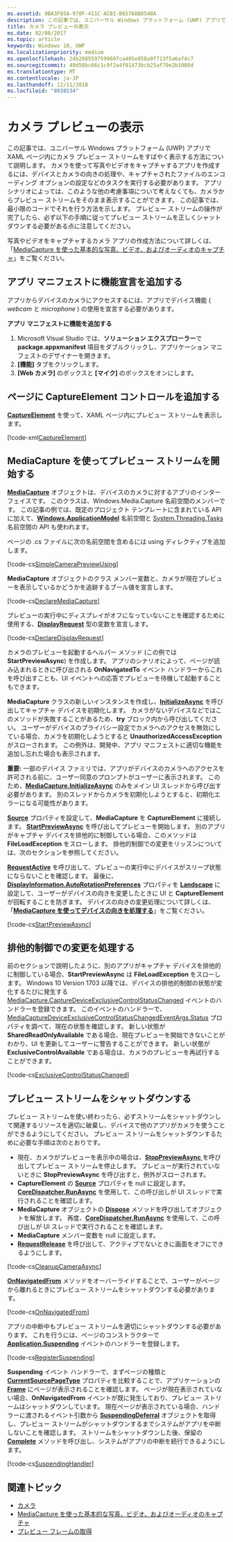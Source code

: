 ```yaml
---
ms.assetid: 9BA3F85A-970F-411C-ACB1-B65768B8548A
description: この記事では、ユニバーサル Windows プラットフォーム (UWP) アプリで XAML ページ内にカメラ プレビュー ストリームをすばやく表示する方法について説明します。
title: カメラ プレビューの表示
ms.date: 02/08/2017
ms.topic: article
keywords: Windows 10, UWP
ms.localizationpriority: medium
ms.openlocfilehash: 24b2885597599607ca405e858a9f713f5a6af4c7
ms.sourcegitcommit: 49d58bc66c1c9f2a4f81473bcb25af79e2b1088d
ms.translationtype: MT
ms.contentlocale: ja-JP
ms.lasthandoff: 12/11/2018
ms.locfileid: "8938534"
---
```

# <a name="display-the-camera-preview"></a>カメラ プレビューの表示


この記事では、ユニバーサル Windows プラットフォーム (UWP) アプリで XAML ページ内にカメラ プレビュー ストリームをすばやく表示する方法について説明します。 カメラを使って写真やビデオをキャプチャするアプリを作成するには、デバイスとカメラの向きの処理や、キャプチャされたファイルのエンコーディング オプションの設定などのタスクを実行する必要があります。 アプリ シナリオによっては、このような他の考慮事項について考えなくても、カメラからプレビュー ストリームをそのまま表示することができます。 この記事では、最小限のコードでそれを行う方法を示します。 プレビュー ストリームの操作が完了したら、必ず以下の手順に従ってプレビュー ストリームを正しくシャットダウンする必要がある点に注意してください。

写真やビデオをキャプチャするカメラ アプリの作成方法について詳しくは、「[MediaCapture を使った基本的な写真、ビデオ、およびオーディオのキャプチャ](basic-photo-video-and-audio-capture-with-MediaCapture.md)」をご覧ください。

## <a name="add-capability-declarations-to-the-app-manifest"></a>アプリ マニフェストに機能宣言を追加する

アプリからデバイスのカメラにアクセスするには、アプリでデバイス機能 ( *webcam* と *microphone* ) の使用を宣言する必要があります。 

**アプリ マニフェストに機能を追加する**

1.  Microsoft Visual Studio では、**ソリューション エクスプローラー**で **package.appxmanifest** 項目をダブルクリックし、アプリケーション マニフェストのデザイナーを開きます。
2.  **[機能]** タブをクリックします。
3.  **[Web カメラ]** のボックスと **[マイク]** のボックスをオンにします。

## <a name="add-a-captureelement-to-your-page"></a>ページに CaptureElement コントロールを追加する

[**CaptureElement**](https://msdn.microsoft.com/library/windows/apps/br209278) を使って、XAML ページ内にプレビュー ストリームを表示します。

[!code-xml[CaptureElement](./code/SimpleCameraPreview_Win10/cs/MainPage.xaml#SnippetCaptureElement)]



## <a name="use-mediacapture-to-start-the-preview-stream"></a>MediaCapture を使ってプレビュー ストリームを開始する

[**MediaCapture**](https://msdn.microsoft.com/library/windows/apps/br241124) オブジェクトは、デバイスのカメラに対するアプリのインターフェイスです。 このクラスは、Windows.Media.Capture 名前空間のメンバーです。 この記事の例では、既定のプロジェクト テンプレートに含まれている API に加えて、[**Windows.ApplicationModel**](https://msdn.microsoft.com/library/windows/apps/br224691) 名前空間と [System.Threading.Tasks](https://msdn.microsoft.com/library/windows/apps/xaml/system.threading.tasks.aspx) 名前空間の API も使われます。

ページの .cs ファイルに次の名前空間を含めるには using ディレクティブを追加します。

[!code-cs[SimpleCameraPreviewUsing](./code/SimpleCameraPreview_Win10/cs/MainPage.xaml.cs#SnippetSimpleCameraPreviewUsing)]

**MediaCapture** オブジェクトのクラス メンバー変数と、カメラが現在プレビューを表示しているかどうかを追跡するブール値を宣言します。 

[!code-cs[DeclareMediaCapture](./code/SimpleCameraPreview_Win10/cs/MainPage.xaml.cs#SnippetDeclareMediaCapture)]

プレビューの実行中にディスプレイがオフになっていないことを確認するために使用する、[**DisplayRequest**](https://msdn.microsoft.com/library/windows/apps/Windows.System.Display.DisplayRequest) 型の変数を宣言します。

[!code-cs[DeclareDisplayRequest](./code/SimpleCameraPreview_Win10/cs/MainPage.xaml.cs#SnippetDeclareDisplayRequest)]

カメラのプレビューを起動するヘルパー メソッド (この例では **StartPreviewAsync**) を作成します。 アプリのシナリオによって、ページが読み込まれるときに呼び出される **OnNavigatedTo** イベント ハンドラーからこれを呼び出すことも、UI イベントへの応答でプレビューを待機して起動することもできます。

**MediaCapture** クラスの新しいインスタンスを作成し、[**InitializeAsync**](https://msdn.microsoft.com/library/windows/apps/br226598) を呼び出してキャプチャ デバイスを初期化します。 カメラがないデバイスなどではこのメソッドが失敗することがあるため、**try** ブロック内から呼び出してください。 ユーザーがデバイスのプライバシー設定でカメラへのアクセスを無効にしている場合、カメラを初期化しようとすると **UnauthorizedAccessException** がスローされます。 この例外は、開発中、アプリ マニフェストに適切な機能を追加し忘れた場合も表示されます。

**重要:** 一部のデバイス ファミリでは、アプリがデバイスのカメラへのアクセスを許可される前に、ユーザー同意のプロンプトがユーザーに表示されます。 このため、[**MediaCapture.InitializeAsync**](https://msdn.microsoft.com/library/windows/apps/br226598) のみをメイン UI スレッドから呼び出す必要があります。 別のスレッドからカメラを初期化しようとすると、初期化エラーになる可能性があります。

[**Source**](https://msdn.microsoft.com/library/windows/apps/br209280) プロパティを設定して、**MediaCapture** を **CaptureElement** に接続します。 [**StartPreviewAsync**](https://msdn.microsoft.com/library/windows/apps/br226613) を呼び出してプレビューを開始します。 別のアプリがキャプチャ デバイスを排他的に制御している場合、このメソッドは **FileLoadException** をスローします。 排他的制御での変更をリッスンについては、次のセクションを参照してください。

[**RequestActive**](https://msdn.microsoft.com/library/windows/apps/Windows.System.Display.DisplayRequest.RequestActive) を呼び出して、プレビューの実行中にデバイスがスリープ状態にならないことを確認します。 最後に、[**DisplayInformation.AutoRotationPreferences**](https://msdn.microsoft.com/library/windows/apps/Windows.Graphics.Display.DisplayInformation.AutoRotationPreferences) プロパティを [**Landscape**](https://msdn.microsoft.com/library/windows/apps/Windows.Graphics.Display.DisplayOrientations) に設定して、ユーザーがデバイスの向きを変更したときに UI と **CaptureElement** が回転することを防ぎます。 デバイスの向きの変更処理について詳しくは、「[**MediaCapture を使ってデバイスの向きを処理する**](handle-device-orientation-with-mediacapture.md)」をご覧ください。  

[!code-cs[StartPreviewAsync](./code/SimpleCameraPreview_Win10/cs/MainPage.xaml.cs#SnippetStartPreviewAsync)]

## <a name="handle-changes-in-exclusive-control"></a>排他的制御での変更を処理する
前のセクションで説明したように、別のアプリがキャプチャ デバイスを排他的に制御している場合、**StartPreviewAsync** は **FileLoadException** をスローします。 Windows 10 Version 1703 以降では、デバイスの排他的制御の状態が変化するたびに発生する [MediaCapture.CaptureDeviceExclusiveControlStatusChanged](https://docs.microsoft.com/uwp/api/Windows.Media.Capture.MediaCapture.CaptureDeviceExclusiveControlStatusChanged) イベントのハンドラーを登録できます。 このイベントのハンドラーで、[MediaCaptureDeviceExclusiveControlStatusChangedEventArgs.Status](https://docs.microsoft.com/uwp/api/windows.media.capture.mediacapturedeviceexclusivecontrolstatuschangedeventargs.Status) プロパティを調べて、現在の状態を確認します。 新しい状態が **SharedReadOnlyAvailable** である場合、現在プレビューを開始できないことがわかり、UI を更新してユーザーに警告することができます。 新しい状態が **ExclusiveControlAvailable** である場合は、カメラのプレビューを再試行することができます。

[!code-cs[ExclusiveControlStatusChanged](./code/SimpleCameraPreview_Win10/cs/MainPage.xaml.cs#SnippetExclusiveControlStatusChanged)]

## <a name="shut-down-the-preview-stream"></a>プレビュー ストリームをシャットダウンする

プレビュー ストリームを使い終わったら、必ずストリームをシャットダウンして関連するリソースを適切に破棄し、デバイスで他のアプリがカメラを使うことができるようにしてください。 プレビュー ストリームをシャットダウンするために必要な手順は次のとおりです。

-   現在、カメラがプレビューを表示中の場合は、[**StopPreviewAsync** ](https://msdn.microsoft.com/library/windows/apps/br226622) を呼び出してプレビュー ストリームを停止します。 プレビューが実行されていないときに **StopPreviewAsync** を呼び出すと、例外がスローされます。
-   **CaptureElement** の [**Source**](https://msdn.microsoft.com/library/windows/apps/br209280) プロパティを null に設定します。 [**CoreDispatcher.RunAsync**](https://msdn.microsoft.com/library/windows/apps/windows.ui.core.coredispatcher.runasync.aspx) を使用して、この呼び出しが UI スレッドで実行されることを確認します。
-   **MediaCapture** オブジェクトの [**Dispose**](https://msdn.microsoft.com/library/windows/apps/dn278858) メソッドを呼び出してオブジェクトを解放します。 再度、[**CoreDispatcher.RunAsync**](https://msdn.microsoft.com/library/windows/apps/windows.ui.core.coredispatcher.runasync.aspx) を使用して、この呼び出しが UI スレッドで実行されることを確認します。
-   **MediaCapture** メンバー変数を null に設定します。
-   [**RequestRelease**](https://msdn.microsoft.com/library/windows/apps/Windows.System.Display.DisplayRequest.RequestRelease) を呼び出して、アクティブでないときに画面をオフにできるようにします。

[!code-cs[CleanupCameraAsync](./code/SimpleCameraPreview_Win10/cs/MainPage.xaml.cs#SnippetCleanupCameraAsync)]

[**OnNavigatedFrom**](https://msdn.microsoft.com/library/windows/apps/br227507) メソッドをオーバーライドすることで、ユーザーがページから離れるときにプレビュー ストリームをシャットダウンする必要があります。

[!code-cs[OnNavigatedFrom](./code/SimpleCameraPreview_Win10/cs/MainPage.xaml.cs#SnippetOnNavigatedFrom)]

アプリの中断中もプレビュー ストリームを適切にシャットダウンする必要があります。 これを行うには、ページのコンストラクターで [**Application.Suspending**](https://msdn.microsoft.com/library/windows/apps/br205860) イベントのハンドラーを登録します。

[!code-cs[RegisterSuspending](./code/SimpleCameraPreview_Win10/cs/MainPage.xaml.cs#SnippetRegisterSuspending)]

**Suspending** イベント ハンドラーで、まずページの種類と [**CurrentSourcePageType**](https://msdn.microsoft.com/library/windows/apps/hh702390) プロパティを比較することで、アプリケーションの [**Frame**](https://msdn.microsoft.com/library/windows/apps/br242682) にページが表示されることを確認します。 ページが現在表示されていない場合、**OnNavigatedFrom** イベントが既に発生しており、プレビュー ストリームはシャットダウンしています。 現在ページが表示されている場合、ハンドラーに渡されるイベント引数から [**SuspendingDeferral**](https://msdn.microsoft.com/library/windows/apps/br224684) オブジェクトを取得し、プレビュー ストリームがシャットダウンするまでシステムがアプリを中断しないことを確認します。 ストリームをシャットダウンした後、保留の [**Complete**](https://msdn.microsoft.com/library/windows/apps/br224685) メソッドを呼び出し、システムがアプリの中断を続行できるようにします。

[!code-cs[SuspendingHandler](./code/SimpleCameraPreview_Win10/cs/MainPage.xaml.cs#SnippetSuspendingHandler)]


## <a name="related-topics"></a>関連トピック

* [カメラ](camera.md)
* [MediaCapture を使った基本的な写真、ビデオ、およびオーディオのキャプチャ](basic-photo-video-and-audio-capture-with-MediaCapture.md)
* [プレビュー フレームの取得](get-a-preview-frame.md)
